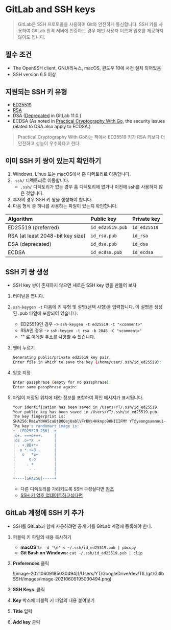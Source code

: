 # GitLab and SSH keys

> GitLab은 SSH 프로토콜을 사용하여 Git와 안전하게 통신합니다. SSH 키를 사용하여 GitLab 원격 서버에 인증하는 경우 매번 사용자 이름과 암호를 제공하지 않아도 됩니다.



## 필수 조건

* The OpenSSH client, GNU/리눅스, macOS, 윈도우 10에 사전 설치 되어있음
* SSH version 6.5 이상



## 지원되는 SSH 키 유형

* [ED25519](https://docs.gitlab.com/ee/ssh/#ed25519-ssh-keys)
* [RSA](https://docs.gitlab.com/ee/ssh/#rsa-ssh-keys)
* DSA ([Deprecated](https://about.gitlab.com/releases/2018/06/22/gitlab-11-0-released/#support-for-dsa-ssh-keys) in GitLab 11.0.)
* ECDSA (As noted in [Practical Cryptography With Go](https://leanpub.com/gocrypto/read#leanpub-auto-ecdsa), the security issues related to DSA also apply to ECDSA.)

> Practical Cryptography With Go라는 책에서 ED25519 키가 RSA 키보다 더 안전하고 성능이 우수하다고 한다.



## 이미 SSH 키 쌍이 있는지 확인하기

1. Windows, Linux 또는 macOS에서 홈 디렉토리로 이동합니다.
2. `.ssh/` 디렉토리로 이동합니다. 
   * `.ssh/` 디렉토리가 없는 경우 홈 디렉토리에 없거나 이전에 ssh를 사용하지 않은 것입니다. 
3. 후자의 경우 SSH 키 쌍을 생성해야 합니다.
4. 다음 형식 중 하나를 사용하는 파일이 있는지 확인합니다.

| Algorithm                        | Public key       | Private key  |
| :------------------------------- | :--------------- | :----------- |
| ED25519 (preferred)              | `id_ed25519.pub` | `id_ed25519` |
| RSA (at least 2048-bit key size) | `id_rsa.pub`     | `id_rsa`     |
| DSA (deprecated)                 | `id_dsa.pub`     | `id_dsa`     |
| ECDSA                            | `id_ecdsa.pub`   | `id_ecdsa`   |



## SSH 키 쌍 생성

* SSH key 쌍이 존재하지 않으면 새로운 SSH key 쌍을 만들어 보자

1. 터미널을 엽니다.
2. `ssh-keygen -t` 다음에 키 유형 및 설명(선택 사항)을 입력합니다. 이 설명은 생성된 .pub 파일에 포함되어 있습니다. 
   * ED25519인 경우 -> `ssh-keygen -t ed25519 -C "<comment>"`
   * RSA인 경우 -> `ssh-keygen -t rsa -b 2048 -C "<comment>"`
   * "<comment>" 로 이메일 주소를 사용할 수 있습니다.

3. 엔터 누르기

   ```bash
   Generating public/private ed25519 key pair.
   Enter file in which to save the key (/home/user/.ssh/id_ed25519):
   ```

4. 암호 지정

   ```bash
   Enter passphrase (empty for no passphrase):
   Enter same passphrase again:
   ```

5. 파일이 저장된 위치에 대한 정보를 포함하여 확인 메시지가 표시됩니다.

   ```bash
   Your identification has been saved in /Users/YT/.ssh/id_ed25519.
   Your public key has been saved in /Users/YT/.ssh/id_ed25519.pub.
   The key fingerprint is:
   SHA256:RmiwYbWH5caBtBOQejUablVFrBWs4Hknpo90HIIIFMY YT@yeongsamnoui-MacBookPro.local
   The key's randomart image is:
   +--[ED25519 256]--+
   |o+. ==+o+=+.     |
   |oE .o+*X .+      |
   | . +.BB+*+       |
   |  o *.+=B .      |
   |   o   *S+       |
   |      o.o        |
   |     . +         |
   |      . .        |
   |                 |
   +----[SHA256]-----+
   ```

   * 다른 디렉토리를 가리키도록 SSH 구성싶다면 [참조](https://docs.gitlab.com/ee/ssh/#configure-ssh-to-point-to-a-different-directory)
   * [SSH 키 암호 업데이트하고싶다면](https://docs.gitlab.com/ee/ssh/#update-your-ssh-key-passphrase)



## GitLab 계정에 SSH 키 추가

* SSH를 GitLab과 함께 사용하려면 공개 키를 GitLab 계정에 등록해야 한다.

1. 퍼블릭 키 파일의 내용 복사하기

   * **macOS:**`tr -d '\n' < ~/.ssh/id_ed25519.pub | pbcopy`
   * **Git Bash on Windows:** `cat ~/.ssh/id_ed25519.pub | clip`

2. **Preferences** 클릭

   ![image-20210609195030494](/Users/YT/GoogleDrive/dev/TIL/git/Gitlb SSH/images/image-20210609195030494.png)

3. **SSH Keys**. 클릭

4. **Key** 박스에 퍼블릭 키 파일의 내용 붙여넣기

5. **Title** 입력

6. **Add key** 클릭

